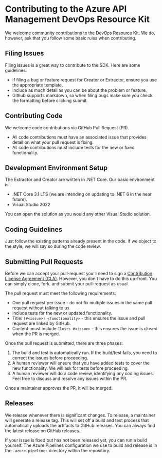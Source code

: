 # Contributing to the Azure API Management DevOps Resource Kit

We welcome community contributions to the DevOps Resource Kit.  We do, however, ask that you follow some basic rules
when contributing.

## Filing Issues

Filing issues is a great way to contribute to the SDK. Here are some guidelines:

* If filing a bug or feature request for Creator or Extractor, ensure you use the appropriate template.
* Include as much detail as you can be about the problem or feature.
* Github supports markdown, so when filing bugs make sure you check the formatting before clicking submit.

## Contributing Code

We welcome code contributions via GitHub Pull Request (PR).

* All code contributions must have an associated issue that provides detail on what your pull request is fixing.
* All code contributions must include tests for the new or fixed functionality.

## Development Environment Setup

The Extractor and Creator are written in .NET Core.  Our basic environment is:

* .NET Core 3.1 LTS (we are intending on updating to .NET 6 in the near future).
* Visual Studio 2022

You can open the solution as you would any other Visual Studio solution.

## Coding Guidelines

Just follow the existing patterns already present in the code.  If we object to the style, we will say so during the code review.

## Submitting Pull Requests

Before we can accept your pull-request you'll need to sign a [Contribution License Agreement (CLA)](http://en.wikipedia.org/wiki/Contributor_License_Agreement). 
However, you don't have to do this up-front. You can simply clone, fork, and submit your pull-request as usual.  

The pull request must meet the following requirements:

* One pull request per issue - do not fix multiple issues in the same pull request without talking to us.
* Include tests for the new or updated functionality.
* Title: `(#<issue>) <functionality>` - this ensures the issue and pull request are linked by GitHub.
* Content: must include `Closes #<issue>` - this ensures the issue is closed when the PR is merged.

Once the pull request is submitted, there are three phases:

1. The build and test is automatically run.  If the build/test fails, you need to correct the issues before proceeding.
1. A human reviewer will ensure that you have added tests to cover the new functionality.  We will ask for tests before proceeding.
1. A human reviewer will do a code review, identifying any coding issues.  Feel free to discuss and resolve any issues within the PR.

Once a maintainer approves the PR, it will be merged.

## Releases

We release whenever there is significant changes.  To release, a maintainer will generate a release tag.  This will set off a
build and test process that automatically uploads the artifacts to GitHub releases.  You can always find the latest release on
GitHub releases.

If your issue is fixed but has not been released yet, you can run a build yourself.  The Azure Pipelines configuration we use to
build and release is in the `.azure-pipelines` directory within the repository.
